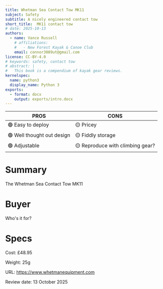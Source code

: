 ```yaml
---
title: Whetman Sea Contact Tow MK11
subject: Safety
subtitle: A nicely engineered contact tow
short_title:  MK11 contact tow
# date: 2025-10-13
authors:
  - name: Vance Russell
    # affiliations:
    #   - New Forest Kayak & Canoe Club
    email: connor3089ut@gmail.com
license: CC-BY-4.0
# keywords: safety, contact tow
# abstract: |
#   This book is a compendium of kayak gear reviews.
kernelspec:
  name: python3
  display_name: Python 3
exports:
  - format: docx
    output: exports/intro.docx 
---
```


| **PROS**    | **CONS**  |
|-------------------|-----------|
| 🟢 Easy to deploy | 🟡 Pricey |
| 🟢 Well thought out design | 🟡 Fiddly storage |
| 🟢 Adjustable | 🟡 Reproduce with climbing gear? |

# Summary
The Whetman Sea Contact Tow MK11

# Buyer
Who's it for?

# Specs
Cost: £48.95

Weight: 25g

URL: https://www.whetmanequipment.com

Review date: 13 October 2025